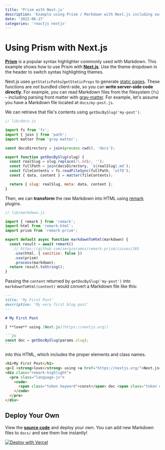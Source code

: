 ```yaml
---
title: 'Prism with Next.js'
description: 'Example using Prism / Markdown with Next.js including switching syntax highlighting themes.'
date: '2022-06-27'
categories: 'reactjs nextjs'
---
```


# Using Prism with Next.js

[**Prism**](https://prismjs.com/) is a popular syntax highlighter commonly used with Markdown.
This example shows how to use Prism with [**Next.js**](https://nextjs.org/). Use the theme dropdown
in the header to switch syntax highlighting themes.

Next.js uses `getStaticPaths`/`getStaticProps` to generate [static pages](https://nextjs.org/docs/basic-features/data-fetching). These functions are _not_ bundled client-side, so you can **write server-side code directly**. For example, you can read Markdown files from the filesystem (`fs`) – including parsing front matter with [gray-matter](https://github.com/jonschlinkert/gray-matter). For example, let's assume you have a Markdown file located at `docs/my-post.js`.

We can retrieve that file's contents using `getDocBySlug('my-post')`.

```js
// lib/docs.js

import fs from 'fs';
import { join } from 'path';
import matter from 'gray-matter';

const docsDirectory = join(process.cwd(), 'docs');

export function getDocBySlug(slug) {
  const realSlug = slug.replace(/\.md$/, '');
  const fullPath = join(docsDirectory, `${realSlug}.md`);
  const fileContents = fs.readFileSync(fullPath, 'utf8');
  const { data, content } = matter(fileContents);

  return { slug: realSlug, meta: data, content };
}
```

Then, we can **transform** the raw Markdown into HTML using [remark](https://github.com/remarkjs/remark) plugins.

```js
// lib/markdown.js

import { remark } from 'remark';
import html from 'remark-html';
import prism from 'remark-prism';

export default async function markdownToHtml(markdown) {
  const result = await remark()
    // https://github.com/sergioramos/remark-prism/issues/265
    .use(html, { sanitize: false })
    .use(prism)
    .process(markdown);
  return result.toString();
}
```

Passing the `content` returned by `getDocBySlug('my-post')` into `markdownToHtml(content)`
would convert a Markdown file like this:

````markdown
---
title: 'My First Post'
description: 'My very first blog post'
---

# My First Post

I **love** using [Next.js](https://nextjs.org/)

```js
const doc = getDocBySlug(params.slug);
```
````

into this HTML, which includes the proper elements and class names.

```html
<h1>My First Post</h1>
<p>I <strong>love</strong> using <a href="https://nextjs.org/">Next.js</a></p>
<div class="remark-highlight">
  <pre class="language-js">
    <code>
      <span class="token keyword">const</span> doc <span class="token operator">=</span> <span class="token function">getDocBySlug</span><span class="token punctuation">(</span>params<span class="token punctuation">.</span><span class="token property-access">slug</span><span class="token punctuation">)</span><span class="token punctuation">;</span>
    </code>
  </pre>
</div>
```

## Deploy Your Own

View the [**source code**](https://github.com/leerob/nextjs-prism-markdown) and deploy your own. You can add new Markdown files to `docs/` and see them live instantly!

[![Deploy with Vercel](https://vercel.com/button)](https://vercel.com/import/git?c=1&s=https://github.com/leerob/nextjs-prism-markdown)
